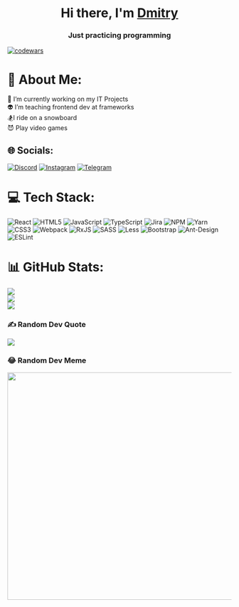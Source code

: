 <h1 align="center">Hi there, I'm <a href="https://github.com/tidoya" target="_blank">Dmitry</a> </h1>
<h3 align="center">Just practicing programming</h3>

[![codewars](https://www.codewars.com/users/tidoya/badges/small)](https://www.codewars.com/users/tidoya)  

# 💫 About Me:
👻 I’m currently working on my IT Projects<br>👽 I’m teaching frontend dev at frameworks<br>🏂I ride on a snowboard<br>😈 Play video games<br>


## 🌐 Socials:
[![Discord](https://img.shields.io/badge/Discord-%237289DA.svg?logo=discord&logoColor=white)](https://discord.gg/tidoya#4551) [![Instagram](https://img.shields.io/badge/Instagram-%23E4405F.svg?logo=Instagram&logoColor=white)](https://instagram.com/cutx_meaw)  [![Telegram](https://img.shields.io/badge/Telegram-%2344RD5F.svg?logo=Telegram&logoColor=white)](https://t.me/add_liby)

# 💻 Tech Stack:
![React](https://img.shields.io/badge/react-%2320232a.svg?style=for-the-badge&logo=react&logoColor=%2361DAFB) ![HTML5](https://img.shields.io/badge/html5-%23E34F26.svg?style=for-the-badge&logo=html5&logoColor=white) ![JavaScript](https://img.shields.io/badge/javascript-%23323330.svg?style=for-the-badge&logo=javascript&logoColor=%23F7DF1E) ![TypeScript]((https://img.shields.io/badge/typescript-%23323330.svg?style=for-the-badge&logo=typescript&logoColor=%44F7DF1E)) ![Jira](https://img.shields.io/badge/jira-%230A0FFF.svg?style=for-the-badge&logo=jira&logoColor=white) ![NPM](https://img.shields.io/badge/NPM-%23000000.svg?style=for-the-badge&logo=npm&logoColor=white) ![Yarn](https://img.shields.io/badge/yarn-%232C8EBB.svg?style=for-the-badge&logo=yarn&logoColor=white) ![CSS3](https://img.shields.io/badge/css3-%231572B6.svg?style=for-the-badge&logo=css3&logoColor=white) ![Webpack](https://img.shields.io/badge/webpack-%238DD6F9.svg?style=for-the-badge&logo=webpack&logoColor=black) ![RxJS](https://img.shields.io/badge/rxjs-%23B7178C.svg?style=for-the-badge&logo=reactivex&logoColor=white) ![SASS](https://img.shields.io/badge/SASS-hotpink.svg?style=for-the-badge&logo=SASS&logoColor=white) ![Less](https://img.shields.io/badge/less-2B4C80?style=for-the-badge&logo=less&logoColor=white) ![Bootstrap](https://img.shields.io/badge/bootstrap-%23563D7C.svg?style=for-the-badge&logo=bootstrap&logoColor=white) ![Ant-Design](https://img.shields.io/badge/-AntDesign-%230170FE?style=for-the-badge&logo=ant-design&logoColor=white) ![ESLint](https://img.shields.io/badge/ESLint-4B3263?style=for-the-badge&logo=eslint&logoColor=white)
# 📊 GitHub Stats:
![](https://github-readme-stats.vercel.app/api?username=tidoya&theme=dark&hide_border=false&include_all_commits=true&count_private=true)<br/>
![](https://github-readme-streak-stats.herokuapp.com/?user=tidoya&theme=dark&hide_border=false)<br/>
![](https://github-readme-stats.vercel.app/api/top-langs/?username=tidoya&theme=dark&hide_border=false&include_all_commits=true&count_private=true&layout=compact)

### ✍️ Random Dev Quote
![](https://quotes-github-readme.vercel.app/api?type=horizontal&theme=radical)

### 😂 Random Dev Meme
<img src="https://rm.up.railway.app/" width="512px"/>

